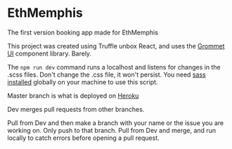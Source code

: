 # EthMemphis
The first version booking app made for EthMemphis

This project was created using Truffle unbox React, and uses the [Grommet UI](http://grommet.io/) component library. Barely.

The ```npm run dev``` command runs a localhost and listens for changes in the .scss files. Don't change the .css file, it won't persist. You need [sass installed](https://sass-lang.com/install) globally on your machine to use this script. 

Master branch is what is deployed on [Heroku](booklocal-prospectus.herokuapp.com)

Dev merges pull requests from other branches.

Pull from Dev and then make a branch with your name or the issue you are working on. Only push to that branch. Pull from Dev and merge, and run locally to catch errors before opening a pull request.
